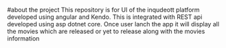 
#about the project
This repository is for UI of the inqudeott platform developed using angular and Kendo. This is integrated with REST api developed using asp dotnet core. 
Once user lanch the app it will display all the movies which are released or yet to release along with the movies information
